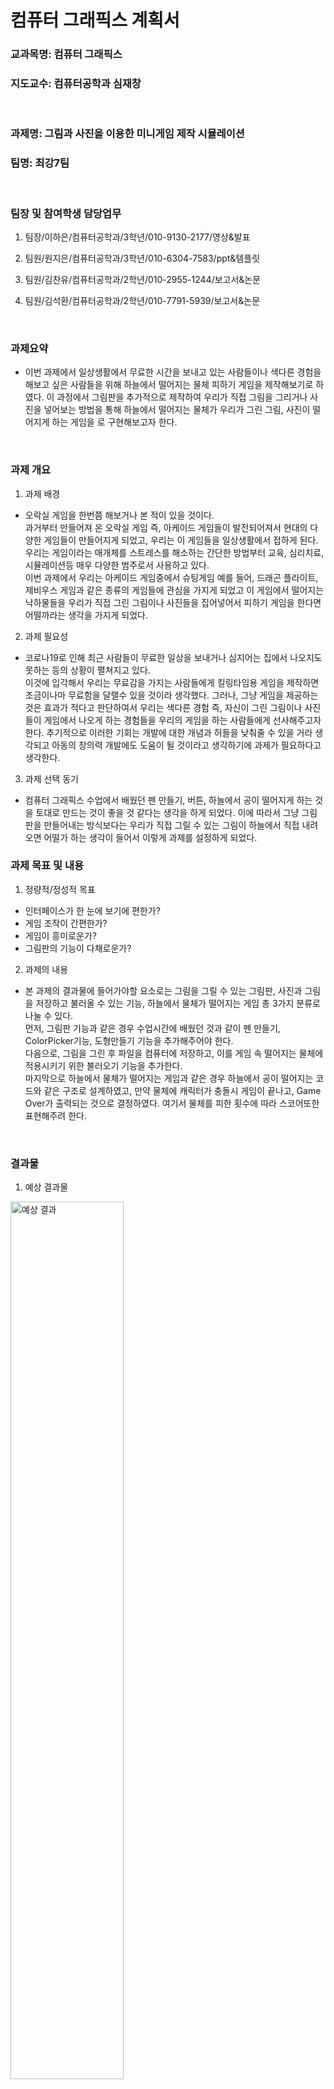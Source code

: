 # 컴퓨터 그래픽스 계획서

### 교과목명: 컴퓨터 그래픽스

### 지도교수: 컴퓨터공학과 심재창

​

### 과제명: 그림과 사진을 이용한 미니게임 제작 시뮬레이션

### 팀명: 최강7팀
​


### 팀장 및 참여학생 담당업무

1) 팀장/이하은/컴퓨터공학과/3학년/010-9130-2177/영상&발표

2) 팀원/원지은/컴퓨터공학과/3학년/010-6304-7583/ppt&템플릿

3) 팀원/김찬유/컴퓨터공학과/2학년/010-2955-1244/보고서&논문

4) 팀원/김석환/컴퓨터공학과/2학년/010-7791-5939/보고서&논문 

​

### 과제요약
- 이번 과제에서 일상생활에서 무료한 시간을 보내고 있는 사람들이나 색다른 경험을 해보고 싶은 사람들을 위해 하늘에서 떨어지는 물체 피하기 게임을 제작해보기로 하였다. 이 과정에서 그림판을 추가적으로 제작하여 우리가 직접 그림을 그리거나 사진을 넣어보는 방법을 통해 하늘에서 떨어지는 물체가 우리가 그린 그림, 사진이 떨어지게 하는 게임을 로 구현해보고자 한다.

​

### 과제 개요

1) 과제 배경
- 오락실 게임을 한번쯤 해보거나 본 적이 있을 것이다.   
과거부터 만들어져 온 오락실 게임 즉, 아케이드 게임들이 발전되어져서 현대의 다양한 게임들이 만들어지게 되었고, 우리는 이 게임들을 일상생활에서 접하게 된다. 우리는 게임이라는 매개체를 스트레스를 해소하는 간단한 방법부터 교육, 심리치료, 시뮬레이션등 매우 다양한 범주로서 사용하고 있다.    
이번 과제에서 우리는 아케이드 게임중에서 슈팅게임 예를 들어, 드래곤 플라이트, 제비우스 게임과 같은 종류의 게임들에 관심을 가지게 되었고 이 게임에서 떨어지는 낙하물들을 우리가 직접 그린 그림이나 사진들을 집어넣어서 피하기 게임을 한다면 어떨까라는 생각을 가지게 되었다.

2) 과제 필요성
- 코로나19로 인해 최근 사람들이 무료한 일상을 보내거나 심지어는 집에서 나오지도 못하는 등의 상황이 펼쳐지고 있다.   
이것에 입각해서 우리는 무료감을 가지는 사람들에게 킬링타임용 게임을 제작하면 조금이나마 무료함을 달랠수 있을 것이라 생각했다. 그러나, 그냥 게임을 제공하는 것은 효과가 적다고 판단하여서 우리는 색다른 경험 즉, 자신이 그린 그림이나 사진들이 게임에서 나오게 하는 경험들을 우리의 게임을 하는 사람들에게 선사해주고자 한다. 추기적으로 이러한 기회는 개발에 대한 개념과 허들을 낮춰줄 수 있을 거라 생각되고 아동의 창의력 개발에도 도움이 될 것이라고 생각하기에 과제가 필요하다고 생각한다.

3) 과제 선택 동기
- 컴퓨터 그래픽스 수업에서 배웠던 펜 만들기, 버튼, 하늘에서 공이 떨어지게 하는 것을 토대로 만드는 것이 좋을 것 같다는 생각을 하게 되었다. 이에 따라서 그냥 그림판을 만들어내는 방식보다는 우리가 직접 그릴 수 있는 그림이 하늘에서 직접 내려오면 어떨가 하는 생각이 들어서 이렇게 과제를 설정하게 되었다.
​

### 과제 목표 및 내용

1) 정량적/정성적 목표 
- 인터페이스가 한 눈에 보기에 편한가?
- 게임 조작이 간편한가?
- 게임이 흥미로운가?
- 그림판의 기능이 다채로운가?
2) 과제의 내용 
- 본 과제의 결과물에 들어가야할 요소로는 그림을 그릴 수 있는 그림판, 사진과 그림을 저장하고 불러올 수 있는 기능, 하늘에서 물체가 떨어지는 게임 총 3가지 분류로 나눌 수 있다.   
먼저, 그림판 기능과 같은 경우 수업시간에 배웠던 것과 같이 펜 만들기, ColorPicker기능, 도형만들기 기능을 추가해주어야 한다.   
다음으로, 그림을 그린 후 파일을 컴퓨터에 저장하고, 이를 게임 속 떨어지는 물체에 적용시키기 위한 불러오기 기능을 추가한다.   
마지막으로 하늘에서 물체가 떨어지는 게임과 같은 경우 하늘에서 공이 떨어지는 코드와 같은 구조로 설계하였고, 만약 물체에 캐릭터가 충돌시 게임이 끝나고, Game Over가 출력되는 것으로 결정하였다. 여기서 물체를 피한 횟수에 따라 스코어또한 표현해주려 한다.

​

### 결과물

1) 예상 결과물
<img width="60%" alt="예상 결과" src="https://user-images.githubusercontent.com/57432440/169043809-b33ccd07-c1bb-4083-80d4-d13468dc9f42.png">

2) 기대효과 및 활용방안
- 게임을 만듦으로 우리는 사람들에게 킬링타임용으로 즐길 수 있는 하나의 도구, 사진과 그림을 삽입함으로써 신선한 경험을 하게 만들어 주어서 게임만이 아닌 개발이라는 주제에도 관심을 가질 수 있는 하나의 계기를 줄 수 있게 될것이다.    
새로운 형태의 놀이 문화로 아동 및 청소년들에게 급속히 확산되고 있는 컴퓨터게임은 과연 아동의 인지발달에 어떤 영향을 미치게 되는가는 그 동안 많이 논의되어 왔다. 하지만 [2]에서 볼 수 있듯이 교육용 게임들은 아동들의 창의성의 향상에 도움이 되고 있고, 이러한 이유를 통해 우리는 우리의 게임이 아동들의 창의성에도 영향을 줄 것이라 생각한다.   
위의 여러가지 효과들을 토대로 아동들의 교육적인 목적으로 초등학교 저학년, 혹은 아동센터등에서도 활용할 수 있을 것이고, 개발에 접근성을 높이기 위한 용도로 학습기관에서도 사용되어질 수 있을 것이다. 그리고 우리의 게임의 방식을 좀 더 활용하여보면 디자인팀이랑 마게팅부에서 그림을 사용하여 미리 시뮬레이션 할 수 있는 보다 발전된 프로그램으로 만들어 낼 수있을 것이다. 

​

### 수행일정(도표)
<img width="60%" alt="일정" src="https://user-images.githubusercontent.com/57432440/169046631-e05907fa-275a-41cb-8059-3b7a4bd5db5b.png">

​

### 참고문헌 및 자료 (멀티미디어 학회 양식 참고)

[1] T.H. Lee, J.S. Han, and H.M. Park, "Implementation  of  a  Photo-Input  Game  Interface Using  Image  Search," KIISE Transactions on Computing Practices, Vol.21, No.10, pp. 658~669, 2015

[2] S.A. Lee, J.H. Lee, and K.M. Lee, "Computer-based paper-folding game for improving children's creative ability," Korean Society For Computer Game, Vol.29, No.3, pp. 49~57, 2016


### 영상 링크
https://youtu.be/uzfYQNq-klI
